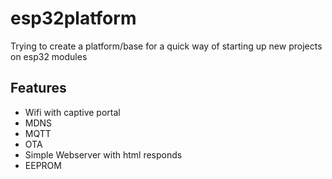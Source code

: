 # esp32platform

Trying to create a platform/base for a quick way of starting up new projects on esp32 modules

## Features

* Wifi with captive portal
* MDNS
* MQTT
* OTA
* Simple Webserver with html responds
* EEPROM

